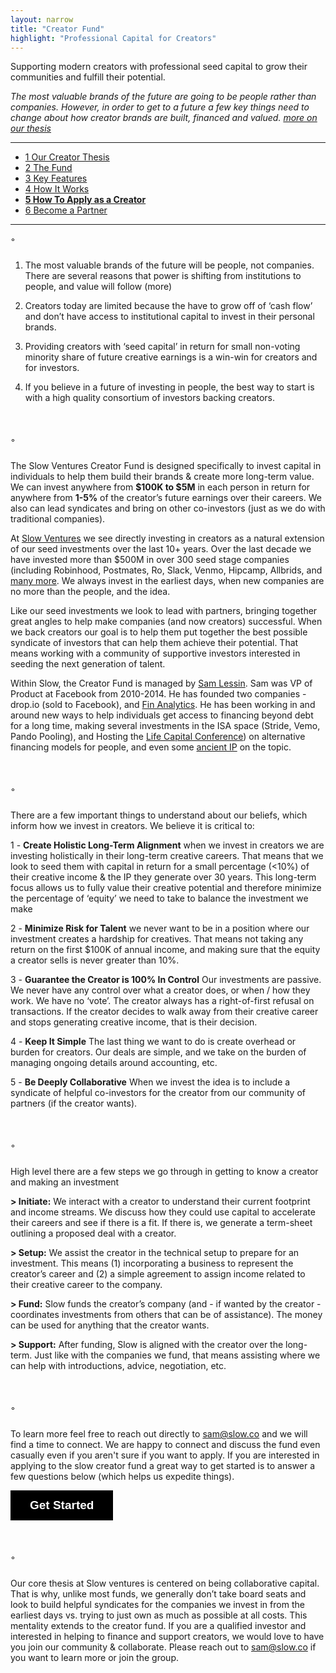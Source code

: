 ```yaml
---
layout: narrow
title: "Creator Fund"
highlight: "Professional Capital for Creators"
---
```


Supporting modern creators with professional seed capital to grow their communities and fulfill their potential.

*The most valuable brands of the future are going to be people rather than companies.  However, in order to get to a future a few key things need to change about how creator brands are built, financed and valued. [more on our thesis](https://creatorfund.co/thesis)*

<hr>

<ul>
  <li><a href="#ts">1 Our Creator Thesis</a></li>
  <li><a href="#fu">2 The Fund</a></li>
  <li><a href="#kf">3 Key Features</a></li>  
  <li><a href="#how">4 How It Works</a></li>  
  <li><b><a href="#apply">5 How To Apply as a Creator</a></b></li>
  <li><a href="#co">6 Become a Partner</a></li>
</ul>

<hr>

<p id="ts" style="margin-top: 10px; margin-bottom: 25px;">◦</p>

1) The most valuable brands of the future will be people, not companies.  There are several reasons that power is shifting from institutions to people, and value will follow (more)

2) Creators today are limited because the have to grow off of ‘cash flow’ and don’t have access to institutional capital to invest in their personal brands.

3) Providing creators with ‘seed capital’ in return for small non-voting minority share of future creative earnings is a win-win for creators and for investors. 

4) If you believe in a future of investing in people, the best way to start is with a high quality consortium of investors backing creators. 

<p id="fu" style="margin-top: 50px; margin-bottom: 25px;">◦</p>

The Slow Ventures Creator Fund is designed specifically to invest capital in individuals to help them build their brands & create more long-term value.  We can invest anywhere from **$100K to $5M** in each person in return for anywhere from **1-5%** of the creator’s future earnings over their careers.  We also can lead syndicates and bring on other co-investors (just as we do with traditional companies).

At [Slow Ventures](http://www.slow.co) we see directly investing in creators as a natural extension of our seed investments over the last 10+ years.  Over the last decade we have invested more than $500M in over 300 seed stage companies (including Robinhood, Postmates, Ro, Slack, Venmo, Hipcamp, Allbrids, and [many more](http://main.slow.co/about/).  We always invest in the earliest days, when new companies are no more than the people, and the idea.

Like our seed investments we look to lead with partners, bringing together great angles to help make companies (and now creators) successful.  When we back creators our goal is to help them put together the best possible syndicate of investors that can help them achieve their potential.  That means working with a community of supportive investors interested in seeding the next generation of talent.

Within Slow, the Creator Fund is managed by [Sam Lessin](https://www.twitter.com/lessin).  Sam was VP of Product at Facebook from 2010-2014.  He has founded two companies - drop.io (sold to Facebook), and [Fin Analytics](https://www.fin.com).  He has been working in and around new ways to help individuals get access to financing beyond debt for a long time, making several investments in the ISA space (Stride, Vemo, Pando Pooling), and Hosting the [Life Capital Conference](http://www.lifecapital.com/)) on alternative financing models for people, and even some [ancient IP](https://patents.google.com/patent/US20020133445A1/en?oq=samuel+lessin+marketplace) on the topic. 

<p id="kf" style="margin-top: 50px; margin-bottom: 25px;">◦</p>

There are a few important things to understand about our beliefs, which inform how we invest in creators.  We believe it is critical to:

1 - <b>Create Holistic Long-Term Alignment</b>  when we invest in creators we are investing holistically in their long-term creative careers.  That means that we look to seed them with capital in return for a small percentage (<10%) of their creative income & the IP they generate over 30 years.  This long-term focus allows us to fully value their creative potential and therefore minimize the percentage of ‘equity’ we need to take to balance the investment we make

2 - <b>Minimize Risk for Talent</b> we never want to be in a position where our investment creates a hardship for creatives.  That means not taking any return on the first $100K of annual income, and making sure that the equity a creator sells is never greater than 10%.  

3 - <b>Guarantee the Creator is 100% In Control</b> Our investments are passive. We never have any control over what a creator does, or when / how they work.  We have no ‘vote’.  The creator always has a right-of-first refusal on transactions. If the creator decides to walk away from their creative career and stops generating creative income, that is their decision.

4 - <b>Keep It Simple</b> The last thing we want to do is create overhead or burden for creators.  Our deals are simple, and we take on the burden of managing ongoing details around accounting, etc.  

5 - <b>Be Deeply Collaborative</b> When we invest the idea is to include a syndicate of helpful co-investors for the creator from our community of partners (if the creator wants).


<p id="how" style="margin-top: 50px; margin-bottom: 25px;">◦</p>

High level there are a few steps we go through in getting to know a creator and making an investment

<b>> Initiate:</b> We interact with a creator to understand their current footprint and income streams.  We discuss how they could use capital to accelerate their careers and see if there is a fit.  If there is, we generate a term-sheet outlining a proposed deal with a creator.

<b>> Setup:</b> We assist the creator in the technical setup to prepare for an investment.  This means (1) incorporating a business to represent the creator’s career and (2) a simple agreement to assign income related to their creative career to the company.  

<b>> Fund:</b> Slow funds the creator’s company (and - if wanted by the creator - coordinates investments from others that can be of assistance).  The money can be used for anything that the creator wants.

<b>> Support:</b> After funding, Slow is aligned with the creator over the long-term.  Just like with the companies we fund, that means assisting where we can help with introductions, advice, negotiation, etc. 



<p id="apply" style="margin-top: 50px; margin-bottom: 25px;">◦</p>

To learn more feel free to reach out directly to <a href="mailto:sam@slow.co">sam@slow.co</a> and we will find a time to connect.  We are happy to connect and discuss the fund even casually even if you aren't sure if you want to apply.  If you are interested in applying to the slow creator fund a great way to get started is to answer a few questions below (which helps us expedite things).  

<a class="typeform-share button" href="https://form.typeform.com/to/CxMqlcJf?typeform-medium=embed-snippet" data-mode="popup" style="display:inline-block;text-decoration:none;background-color:#000000;color:white;cursor:pointer;font-family:Helvetica,Arial,sans-serif;font-size:19px;line-height:47.5px;text-align:center;margin:0;height:47.5px;padding:0px 31px;border-radius:0px;max-width:100%;white-space:nowrap;overflow:hidden;text-overflow:ellipsis;font-weight:bold;-webkit-font-smoothing:antialiased;-moz-osx-font-smoothing:grayscale;" data-size="100" target="_blank">Get Started </a> <script> (function() { var qs,js,q,s,d=document, gi=d.getElementById, ce=d.createElement, gt=d.getElementsByTagName, id="typef_orm_share", b="https://embed.typeform.com/"; if(!gi.call(d,id)){ js=ce.call(d,"script"); js.id=id; js.src=b+"embed.js"; q=gt.call(d,"script")[0]; q.parentNode.insertBefore(js,q) } })() </script>



<p id="co" style="margin-top: 50px; margin-bottom: 25px;" >◦</p>

Our core thesis at Slow ventures is centered on being collaborative capital.  That is why, unlike most funds, we generally don’t take board seats and look to build helpful syndicates for the companies we invest in from the earliest days vs. trying to just own as much as possible at all costs.  This mentality extends to the creator fund.  If you are a qualified investor and interested in helping to finance and support creators, we would love to have you join our community & collaborate.  Please reach out to <a href="mailto:sam@slow.co">sam@slow.co</a> if you want to learn more or join the group.

<p style="margin-bottom: 1000px;"></p>






